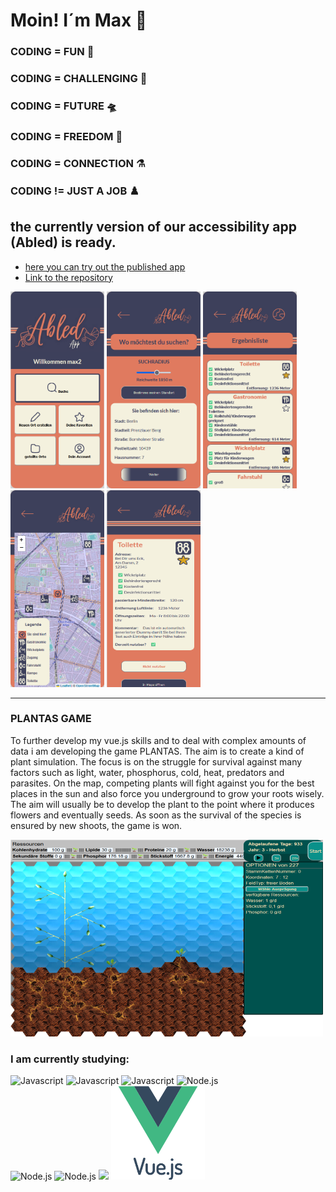 # Moin! I´m Max 👋

### CODING = FUN 🌋                        
                                               
### CODING = CHALLENGING 🤺                   
                                               
### CODING = FUTURE 🛸                     
    
### CODING = FREEDOM 🐳
    
### CODING = CONNECTION ⚗️
    
### CODING != JUST A JOB ♟️

## the currently version of our accessibility app (Abled) is ready. 
* <a href="https://abledapp.netlify.app/">here you can try out the published app</a>
*  <a href="https://github.com/mullerow/Abled-App">Link to the repository </a>  
<div >
 <img src="landingpage.png" alt=abled-app-landingpage" width="150"; height= "315px";/>
  <img src="Suchfunktion.png" alt=abled-app-Searchpage" width="150"; height= "315px";/>
  <img src="Resultlist.png" alt=abled-app-resultlist" width="150"; height= "315px";/>
  <img src="abledmap.png" alt=abled-app-map" width="150"; height= "315px";/>
  <img src="detailview.png" alt=abled-app-Infogpage" width="150"; height= "315px";/>
 
</div>
<hr>
<h3>PLANTAS GAME</h3>
  
  <p>
To further develop my vue.js skills and to deal with complex amounts of data i am developing the game PLANTAS. The aim is to create a kind of plant simulation. The focus is on the struggle for survival against many factors such as light, water, phosphorus, cold, heat, predators and parasites. On the map, competing plants will fight against you for the best places in the sun and also force you underground to grow your roots wisely. The aim will usually be to develop the plant to the point where it produces flowers and eventually seeds. As soon as the survival of the species is ensured by new shoots, the game is won.
  </p>
 <img src="Plantas-state-29.07.24.png" alt=Plantas-Game" width="500"; height= "315px";/>
<div >
  
</div>
<h3>I am currently studying:</h3>

<div >
  <img src="https://logowik.com/content/uploads/images/492_html5.jpg" alt="Javascript" width="150"/>
  <img src="https://logowik.com/content/uploads/images/123_css3.jpg" alt="Javascript" width="150"/>
  <img src="https://logowik.com/content/uploads/images/3799-javascript.jpg" alt="Javascript" width="150"/>
  <img src="https://logowik.com/content/uploads/images/node-js6304.logowik.com.webp" alt="Node.js" width="150"/>
  <br>
  <img src="https://www.cypress.io/images/layouts/cypress-logo.svg" alt="Node.js" width="150">
  <img src="https://pinia.vuejs.org/logo.svg" alt="Node.js" width="150">
  <img src="https://github-readme-stats.vercel.app/api/top-langs/?username=mullerow&theme=tokyonight"> 
<img src="vuejs-original-wordmark.svg" alt=Vue.js" width="150">
  
</div>




